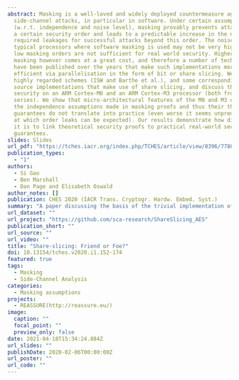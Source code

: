 ```yaml
---
abstract: Masking is a well-loved and widely deployed countermeasure against
  side-channel attacks, in particular in software. Under certain assumptions
  (w.r.t. independence and noise level), masking provably prevents attacks up to
  a certain security order and leads to a predictable increase in the number of
  required leakages for successful attacks beyond this order. The noise level in
  typical processors where software masking is used may not be very high, thus
  low masking orders are not sufficient for real world security. Higher order
  masking however comes at a great cost, and therefore a number of techniques
  have been published over the years that make such implementations more
  efficient via parallelisation in the form of bit or share slicing. We take two
  highly regarded schemes (ISW and Barthe et al.), and some corresponding open
  source implementations that make use of share slicing, and discuss their true
  security on an ARM Cortex-M0 and an ARM Cortex-M3 processor (both from the LPC
  series). We show that micro-architectural features of the M0 and M3 undermine
  the independence assumptions made in masking proofs and thus their theoretical
  guarantees do not translate into practice (even worse it seems unpredictable
  at which order leaks can be expected). Our results demonstrate how difficult
  it is to link theoretical security proofs to practical real-world security
  guarantees.
slides: Slides
url_pdf: "https://tches.iacr.org/index.php/TCHES/article/view/8396/7780"
publication_types:
  - "1"
authors:
  - Si Gao
  - Ben Marshall
  - Dan Page and Elisabeth Oswald
author_notes: []
publication: CHES 2020 (IACR Trans. Cryptogr. Hardw. Embed. Syst.)
summary: "A paper discussing the basis of the trivial implementation of bounded-moment model on software platforms."
url_dataset: ""
url_project: "https://github.com/sca-research/ShareSlicing_AES"
publication_short: ""
url_source: ""
url_video: ""
title: "Share-slicing: Friend or Foe?"
doi: 10.13154/tches.v2020.i1.152-174
featured: true
tags:
  - Masking
  - Side-Channel Analysis
categories:
  - Masking assumptions
projects:
  - REASSURE(http://reassure.eu/)
image:
  caption: ""
  focal_point: ""
  preview_only: false
date: 2021-04-18T15:34:24.884Z
url_slides: ""
publishDate: 2020-02-06T00:00:00Z
url_poster: ""
url_code: ""
---
```

